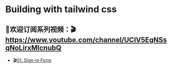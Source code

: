 # Building with tailwind css

## 🤟欢迎订阅系列视频：🎬 https://www.youtube.com/channel/UCIV5EgNSsqNoLirxMlcnubQ

- 🎬[01. Sign-in Form](https://youtu.be/9ehzH3uFB6g)
